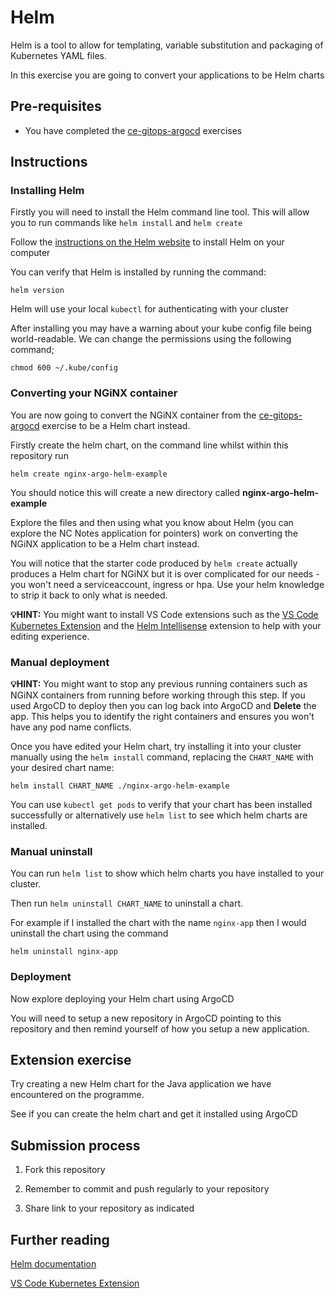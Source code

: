 # Helm

Helm is a tool to allow for templating, variable substitution and packaging of Kubernetes YAML files.

In this exercise you are going to convert your applications to be Helm charts

## Pre-requisites

- You have completed the [ce-gitops-argocd](https://github.com/northcoders/ce-gitops-argocd) exercises

## Instructions

### Installing Helm

Firstly you will need to install the Helm command line tool. This will allow you to run commands like `helm install` and `helm create`

Follow the [instructions on the Helm website](https://helm.sh/docs/intro/install/) to install Helm on your computer

You can verify that Helm is installed by running the command:

```
helm version
```

Helm will use your local `kubectl` for authenticating with your cluster

After installing you may have a warning about your kube config file being world-readable. We can change the permissions using the following command;

```
chmod 600 ~/.kube/config
```

### Converting your NGiNX container

You are now going to convert the NGiNX container from the [ce-gitops-argocd](https://github.com/northcoders/ce-gitops-argocd) exercise to be a Helm chart instead.

Firstly create the helm chart, on the command line whilst within this repository run

```
helm create nginx-argo-helm-example
```

You should notice this will create a new directory called **nginx-argo-helm-example**

Explore the files and then using what you know about Helm (you can explore the NC Notes application for pointers) work on converting the NGiNX application to be a Helm chart instead.

You will notice that the starter code produced by `helm create` actually produces a Helm chart for NGiNX but it is over complicated for our needs - you won't need a serviceaccount, ingress or hpa. Use your helm knowledge to strip it back to only what is needed.

**💡HINT:** You might want to install VS Code extensions such as the [VS Code Kubernetes Extension](https://marketplace.visualstudio.com/items?itemName=ms-kubernetes-tools.vscode-kubernetes-to) and the [Helm Intellisense](https://marketplace.visualstudio.com/items?itemName=Tim-Koehler.helm-intellisense) extension to help with your editing experience.

### Manual deployment

**💡HINT:** You might want to stop any previous running containers such as NGiNX containers from running before working through this step. If you used ArgoCD to deploy then you can log back into ArgoCD and **Delete** the app. This helps you to identify the right containers and ensures you won't have any pod name conflicts.

Once you have edited your Helm chart, try installing it into your cluster manually using the `helm install` command, replacing the `CHART_NAME` with your desired chart name:

```
helm install CHART_NAME ./nginx-argo-helm-example
```

You can use `kubectl get pods` to verify that your chart has been installed successfully or alternatively use `helm list` to see which helm charts are installed.

### Manual uninstall

You can run `helm list` to show which helm charts you have installed to your cluster.

Then run `helm uninstall CHART_NAME` to uninstall a chart.

For example if I installed the chart with the name `nginx-app` then I would uninstall the chart using the command

```
helm uninstall nginx-app
```

### Deployment

Now explore deploying your Helm chart using ArgoCD

You will need to setup a new repository in ArgoCD pointing to this repository and then remind yourself of how you setup a new application.

## Extension exercise

Try creating a new Helm chart for the Java application we have encountered on the programme.

See if you can create the helm chart and get it installed using ArgoCD

## Submission process

1. Fork this repository

2. Remember to commit and push regularly to your repository

3. Share link to your repository as indicated

## Further reading

[Helm documentation](https://helm.sh/docs/)

[VS Code Kubernetes Extension](https://marketplace.visualstudio.com/items?itemName=ms-kubernetes-tools.vscode-kubernetes-to)

